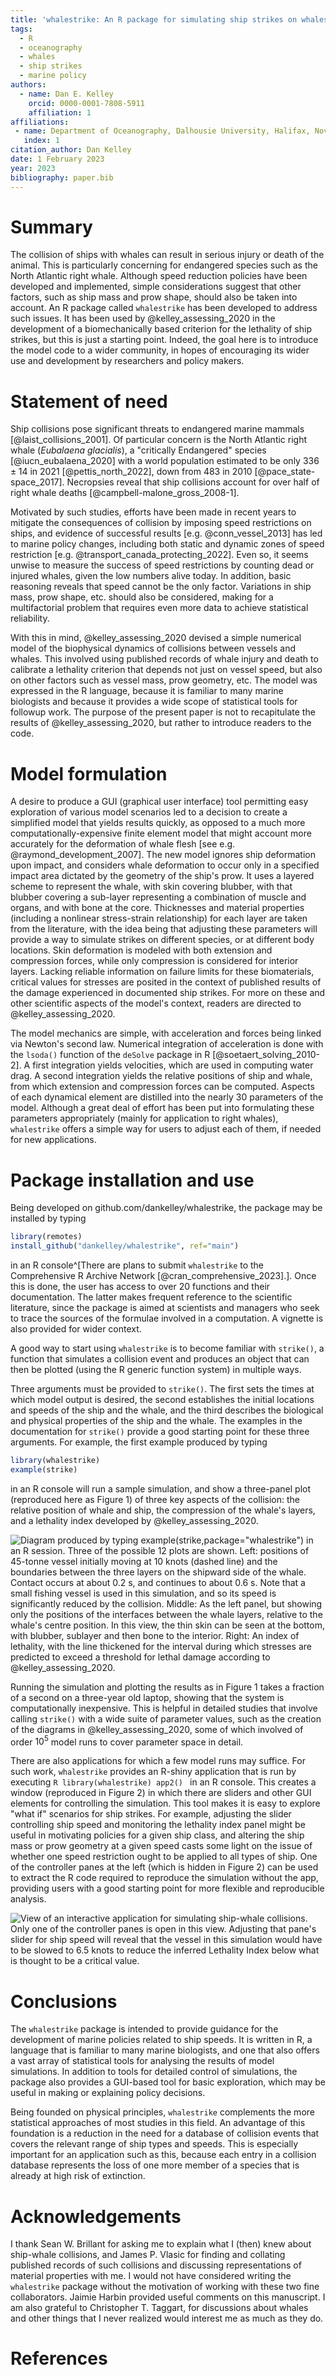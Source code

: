 ```yaml
---
title: 'whalestrike: An R package for simulating ship strikes on whales'
tags:
  - R
  - oceanography
  - whales
  - ship strikes
  - marine policy
authors:
  - name: Dan E. Kelley
    orcid: 0000-0001-7808-5911
    affiliation: 1
affiliations:
 - name: Department of Oceanography, Dalhousie University, Halifax, Nova Scotia, Canada
   index: 1
citation_author: Dan Kelley
date: 1 February 2023
year: 2023
bibliography: paper.bib
---
```


# Summary

The collision of ships with whales can result in serious injury or death of the
animal.  This is particularly concerning for endangered species such as the
North Atlantic right whale. Although speed reduction policies have been
developed and implemented, simple considerations suggest that other factors,
such as ship mass and prow shape, should also be taken into account. An R
package called `whalestrike` has been developed to address such issues. It has
been used by @kelley_assessing_2020 in the development of a biomechanically
based criterion for the lethality of ship strikes, but this is just a starting
point. Indeed, the goal here is to introduce the model code to a wider
community, in hopes of encouraging its wider use and development by researchers
and policy makers.

# Statement of need

Ship collisions pose significant threats to endangered marine mammals
[@laist_collisions_2001]. Of particular concern is the North Atlantic right
whale (*Eubalaena glacialis*), a "critically Endangered" species
[@iucn_eubalaena_2020] with a world population estimated to be only $336\pm14$
in 2021 [@pettis_north_2022], down from $483$ in 2010 [@pace_state-space_2017].
Necropsies reveal that ship collisions account for over half of right whale
deaths [@campbell-malone_gross_2008-1].

Motivated by such studies, efforts have been made in recent years to mitigate
the consequences of collision by imposing speed restrictions on ships, and
evidence of successful results [e.g. @conn_vessel_2013] has led to marine
policy changes, including both static and dynamic zones of speed restriction
[e.g. @transport_canada_protecting_2022]. Even so, it seems unwise to measure
the success of speed restrictions by counting dead or injured whales, given the
low numbers alive today. In addition, basic reasoning reveals that speed cannot
be the only factor. Variations in ship mass, prow shape, etc. should also be
considered, making for a multifactorial problem that requires even more data to
achieve statistical reliability.

With this in mind, @kelley_assessing_2020 devised a simple numerical model of
the biophysical dynamics of collisions between vessels and whales. This
involved using published records of whale injury and death to calibrate a
lethality criterion that depends not just on vessel speed, but also on other
factors such as vessel mass, prow geometry, etc. The model was expressed in the
R language, because it is familiar to many marine biologists and because it
provides a wide scope of statistical tools for followup work. The purpose of
the present paper is not to recapitulate the results of @kelley_assessing_2020,
but rather to introduce readers to the code.

# Model formulation

A desire to produce a GUI (graphical user interface) tool permitting easy
exploration of various model scenarios led to a decision to create a simplified
model that yields results quickly, as opposed to a much more
computationally-expensive finite element model that might account more
accurately for the deformation of whale flesh [see e.g.
@raymond_development_2007].  The new model ignores ship deformation upon
impact, and considers whale deformation to occur only in a specified impact
area dictated by the geometry of the ship's prow.  It uses a layered scheme to
represent the whale, with skin covering blubber, with that blubber covering a
sub-layer representing a combination of muscle and organs, and with bone at the
core. Thicknesses and material properties (including a nonlinear stress-strain
relationship) for each layer are taken from the literature, with the idea being
that adjusting these parameters will provide a way to simulate strikes on
different species, or at different body locations. Skin deformation is modeled
with both extension and compression forces, while only compression is
considered for interior layers. Lacking reliable information on failure limits
for these biomaterials, critical values for stresses are posited in the context
    of published results of the damage experienced in documented ship strikes.
    For more on these and other scientific aspects of the model's context,
    readers are directed to @kelley_assessing_2020.

The model mechanics are simple, with acceleration and forces being linked via
Newton's second law. Numerical integration of acceleration is done with the
`lsoda()` function of the `deSolve` package in R [@soetaert_solving_2010-2]. A
first integration yields velocities, which are used in computing water drag. A
second integration yields the relative positions of ship and whale, from which
extension and compression forces can be computed. Aspects of each dynamical
element are distilled into the nearly 30 parameters of the model. Although a
great deal of effort has been put into formulating these parameters
appropriately (mainly for application to right whales), `whalestrike` offers a
simple way for users to adjust each of them, if needed for new applications.

# Package installation and use

Being developed on github.com/dankelley/whalestrike, the package may be
installed by typing
```R
library(remotes)
install_github("dankelley/whalestrike", ref="main")
```
in an R console^[There are plans to submit `whalestrike` to the Comprehensive R
Archive Network [@cran_comprehensive_2023].].  Once this is done, the user has
access to over 20 functions and their documentation.  The latter makes frequent
reference to the scientific literature, since the package is aimed at
scientists and managers who seek to trace the sources of the formulae involved
in a computation.  A vignette is also provided for wider context.

A good way to start using `whalestrike` is to become familiar with `strike()`,
a function that simulates a collision event and produces an object that can
then be plotted (using the R generic function system) in multiple ways.

Three arguments must be provided to `strike()`.  The first sets the times at
which model output is desired, the second establishes the initial locations and
speeds of the ship and the whale, and the third describes the biological and
physical properties of the ship and the whale. The examples in the
documentation for `strike()` provide a good starting point for these three
arguments.  For example, the first example produced by typing
```R
library(whalestrike)
example(strike)
```
in an R console will run a sample simulation, and show a three-panel plot
(reproduced here as Figure 1) of three key aspects of the collision: the
relative position of whale and ship, the compression of the whale's layers, and
a lethality index developed by @kelley_assessing_2020.

![Diagram produced by typing `example(strike,package="whalestrike")` in an R session. Three of the possible 12 plots are shown. **Left:** positions of 45-tonne vessel initially moving at 10 knots (dashed line) and the boundaries between the three layers on the shipward side of the whale. Contact occurs at about $0.2$ s, and continues to about $0.6$ s. Note that a small fishing vessel is used in this simulation, and so its speed is significantly reduced by the collision.  **Middle:** As the left panel, but showing only the positions of the interfaces between the whale layers, relative to the whale's centre position. In this view, the thin skin can be seen at the bottom, with blubber, sublayer and then bone to the interior. **Right:** An index of lethality, with the line thickened for the interval during which stresses are predicted to exceed a threshold for lethal damage according to @kelley_assessing_2020.](figure1.png)

Running the simulation and plotting the results as in Figure 1 takes a fraction
of a second on a three-year old laptop, showing that the system is
computationally inexpensive. This is helpful in detailed studies that involve
calling `strike()` with a wide suite of parameter values, such as the creation
of the diagrams in @kelley_assessing_2020, some of which involved of order
$10^5$ model runs to cover parameter space in detail.

There are also applications for which a few model runs may suffice. For such
work, `whalestrike` provides an R-shiny application that is run by executing
```R library(whalestrike) app2() ``` in an R console. This creates a window
(reproduced in Figure 2) in which there are sliders and other GUI elements for
controlling the simulation. This tool makes it is easy to explore "what if"
scenarios for ship strikes. For example, adjusting the slider controlling ship
speed and monitoring the lethality index panel might be useful in motivating
policies for a given ship class, and altering the ship mass or prow geometry at
a given speed casts some light on the issue of whether one speed restriction
ought to be applied to all types of ship.  One of the controller panes at the
left (which is hidden in Figure 2) can be used to extract the R code required
to reproduce the simulation without the app, providing users with a good
starting point for more flexible and reproducible analysis.

![View of an interactive application for simulating ship-whale collisions. Only one of the controller panes is open in this view.  Adjusting that pane's slider for ship speed will reveal that the vessel in this simulation would have to be slowed to 6.5 knots to reduce the inferred Lethality Index below what is thought to be a critical value.](figure2.png)


# Conclusions

The `whalestrike` package is intended to provide guidance for the development
of marine policies related to ship speeds.  It is written in R, a language that
is familiar to many marine biologists, and one that also offers a vast array of
statistical tools for analysing the results of model simulations. In addition
to tools for detailed control of simulations, the package also provides a
GUI-based tool for basic exploration, which may be useful in making or
explaining policy decisions.

Being founded on physical principles, `whalestrike` complements the more
statistical approaches of most studies in this field. An advantage of this
foundation is a reduction in the need for a database of collision events that
covers the relevant range of ship types and speeds.  This is especially
important for an application such as this, because each entry in a collision
database represents the loss of one more member of a species that is already at
high risk of extinction.

# Acknowledgements

I thank Sean W. Brillant for asking me to explain what I (then) knew about
ship-whale collisions, and James P. Vlasic for finding and collating published
records of such collisions and discussing representations of material
properties with me. I would not have considered writing the `whalestrike`
package without the motivation of working with these two fine collaborators.
Jaimie Harbin provided useful comments on this manuscript.  I am also grateful
to Christopher T. Taggart, for discussions about whales and other things that I
never realized would interest me as much as they do.

# References
